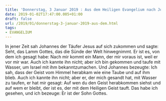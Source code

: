 ```yaml
---
title: 'Donnerstag, 3 Januar 2019 : Aus dem Heiligen Evangelium nach Johannes - Joh 1,29-34.'
date: 2019-01-02T17:47:00.005+01:00
draft: false
url: /2019/01/donnerstag-3-januar-2019-aus-dem.html
tags: 
- EVANGELIUM
---
```


In jener Zeit sah Johannes der Täufer Jesus auf sich zukommen und sagte: Seht, das Lamm Gottes, das die Sünde der Welt hinwegnimmt. Er ist es, von dem ich gesagt habe: Nach mir kommt ein Mann, der mir voraus ist, weil er vor mir war. Auch ich kannte ihn nicht; aber ich bin gekommen und taufe mit Wasser, um Israel mit ihm bekanntzumachen. Und Johannes bezeugte: Ich sah, dass der Geist vom Himmel herabkam wie eine Taube und auf ihm blieb. Auch ich kannte ihn nicht; aber er, der mich gesandt hat, mit Wasser zu taufen, er hat mir gesagt: Auf wen du den Geist herabkommen siehst und auf wem er bleibt, der ist es, der mit dem Heiligen Geist tauft. Das habe ich gesehen, und ich bezeuge: Er ist der Sohn Gottes.